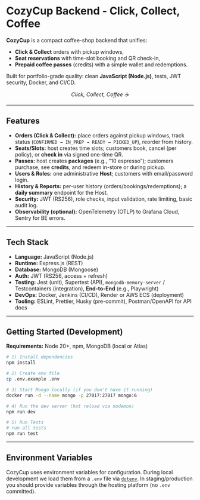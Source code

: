 # CozyCup Backend - Click, Collect, Coffee

**CozyCup** is a compact coffee-shop backend that unifies:
- **Click & Collect** orders with pickup windows,
- **Seat reservations** with time-slot booking and QR check-in,
- **Prepaid coffee passes** (credits) with a simple wallet and redemptions.

Built for portfolio-grade quality: clean **JavaScript (Node.js)**, tests, JWT security, Docker, and CI/CD.

<p align="center"><em>Click, Collect, Coffee ☕️</em></p>

---

## Features

- **Orders (Click & Collect):** place orders against pickup windows, track status (`CONFIRMED → IN_PREP → READY → PICKED_UP`), reorder from history.
- **Seats/Slots:** host creates time slots; customers book, cancel (per policy), or **check in** via signed one-time QR.
- **Passes:** host creates **packages** (e.g., “10 espresso”); customers purchase, see **credits**, and redeem in-store or during pickup.
- **Users & Roles:** one administrative **Host**; customers with email/password login.
- **History & Reports:** per-user history (orders/bookings/redemptions); a **daily summary** endpoint for the Host.
- **Security:** JWT (RS256), role checks, input validation, rate limiting, basic audit log.
- **Observability (optional):** OpenTelemetry (OTLP) to Grafana Cloud, Sentry for BE errors.

---

## Tech Stack

- **Language:** JavaScript (Node.js)
- **Runtime:** Express.js (REST)
- **Database:** MongoDB (Mongoose)
- **Auth:** JWT (RS256, access + refresh)
- **Testing:** Jest (unit), Supertest (API), `mongodb-memory-server` / Testcontainers (integration), **End-to-End** (e.g., Playwright)
- **DevOps:** Docker, Jenkins (CI/CD), Render or AWS ECS (deployment)
- **Tooling:** ESLint, Prettier, Husky (pre-commit), Postman/OpenAPI for API docs

---

## Getting Started (Development)

**Requirements:** Node 20+, npm, MongoDB (local or Atlas)

```bash
# 1) Install dependencies
npm install

# 2) Create env file
cp .env.example .env

# 3) Start Mongo locally (if you don't have it running)
docker run -d --name mongo -p 27017:27017 mongo:6

# 4) Run the dev server (hot reload via nodemon)
npm run dev

# 5) Run Tests
# run all tests
npm run test
```

---

## Environment Variables

CozyCup uses environment variables for configuration. During local development we load them from a `.env` file via [`dotenv`](https://github.com/motdotla/dotenv). In staging/production you should provide variables through the hosting platform (no `.env` committed).